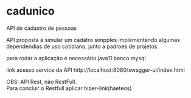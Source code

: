 # cadunico
API de cadastro de pessoas

API proposta à simular um cadatro simpples implementando algumas dependendias
de uso cotidiano, junto a padroes de projetos.

para rodar a aplicação é necessário java11
banco mysql

link acesso service da API
http://localhost:8080/swagger-ui/index.html

OBS: API Rest,  não RestFull.  
Para concluir o Restfull aplicar hiper-link(haeteos)
